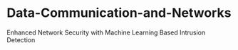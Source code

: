 # Data-Communication-and-Networks
Enhanced Network Security with Machine Learning  Based Intrusion Detection
